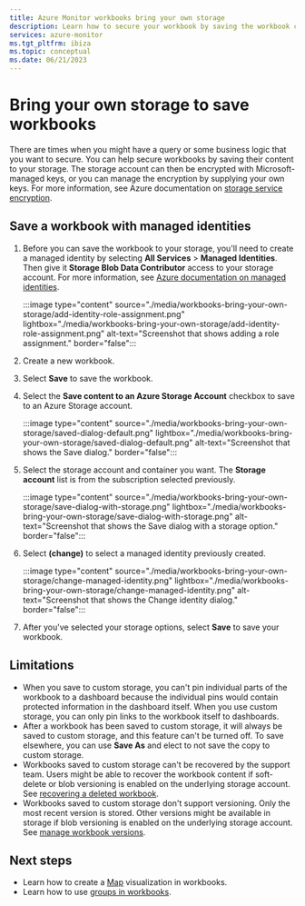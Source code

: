```yaml
---
title: Azure Monitor workbooks bring your own storage
description: Learn how to secure your workbook by saving the workbook content to your storage.
services: azure-monitor
ms.tgt_pltfrm: ibiza
ms.topic: conceptual
ms.date: 06/21/2023
---
```


# Bring your own storage to save workbooks

There are times when you might have a query or some business logic that you want to secure. You can help secure workbooks by saving their content to your storage. The storage account can then be encrypted with Microsoft-managed keys, or you can manage the encryption by supplying your own keys. For more information, see Azure documentation on [storage service encryption](../../storage/common/storage-service-encryption.md).

## Save a workbook with managed identities

1. Before you can save the workbook to your storage, you'll need to create a managed identity by selecting **All Services** > **Managed Identities**. Then give it **Storage Blob Data Contributor** access to your storage account. For more information, see [Azure documentation on managed identities](../../active-directory/managed-identities-azure-resources/how-to-manage-ua-identity-portal.md).
    <!-- convertborder later -->
    :::image type="content" source="./media/workbooks-bring-your-own-storage/add-identity-role-assignment.png" lightbox="./media/workbooks-bring-your-own-storage/add-identity-role-assignment.png" alt-text="Screenshot that shows adding a role assignment." border="false":::

1. Create a new workbook.
1. Select **Save** to save the workbook.
1. Select the **Save content to an Azure Storage Account** checkbox to save to an Azure Storage account.
    <!-- convertborder later -->
    :::image type="content" source="./media/workbooks-bring-your-own-storage/saved-dialog-default.png" lightbox="./media/workbooks-bring-your-own-storage/saved-dialog-default.png" alt-text="Screenshot that shows the Save dialog." border="false":::

1. Select the storage account and container you want. The **Storage account** list is from the subscription selected previously.
    <!-- convertborder later -->
    :::image type="content" source="./media/workbooks-bring-your-own-storage/save-dialog-with-storage.png" lightbox="./media/workbooks-bring-your-own-storage/save-dialog-with-storage.png" alt-text="Screenshot that shows the Save dialog with a storage option." border="false":::

1. Select **(change)** to select a managed identity previously created.
    <!-- convertborder later -->
    :::image type="content" source="./media/workbooks-bring-your-own-storage/change-managed-identity.png" lightbox="./media/workbooks-bring-your-own-storage/change-managed-identity.png" alt-text="Screenshot that shows the Change identity dialog." border="false":::

1. After you've selected your storage options, select **Save** to save your workbook.

## Limitations

- When you save to custom storage, you can't pin individual parts of the workbook to a dashboard because the individual pins would contain protected information in the dashboard itself. When you use custom storage, you can only pin links to the workbook itself to dashboards.
- After a workbook has been saved to custom storage, it will always be saved to custom storage, and this feature can't be turned off. To save elsewhere, you can use **Save As** and elect to not save the copy to custom storage.
- Workbooks saved to custom storage can't be recovered by the support team. Users might be able to recover the workbook content if soft-delete or blob versioning is enabled on the underlying storage account. See [recovering a deleted workbook](workbooks-manage.md#recover-a-deleted-workbook).
- Workbooks saved to custom storage don't support versioning. Only the most recent version is stored. Other versions might be available in storage if blob versioning is enabled on the underlying storage account.  See [manage workbook versions](workbooks-manage.md#manage-workbook-versions).

## Next steps

- Learn how to create a [Map](workbooks-map-visualizations.md) visualization in workbooks.
- Learn how to use [groups in workbooks](../visualize/workbooks-groups.md).

